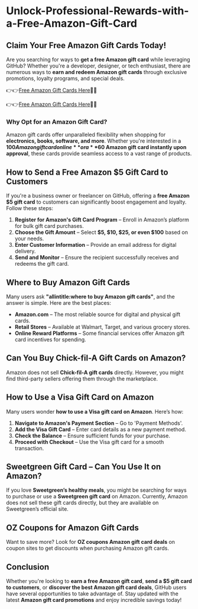 # Unlock-Professional-Rewards-with-a-Free-Amazon-Gift-Card

## Claim Your Free Amazon Gift Cards Today!
Are you searching for ways to **get a free Amazon gift card** while leveraging GitHub? Whether you're a developer, designer, or tech enthusiast, there are numerous ways to **earn and redeem Amazon gift cards** through exclusive promotions, loyalty programs, and special deals.

👉👉[Free Amazon Gift Cards Here](https://free.aazones.com/Amz_Gift_Card.html)🎁🎁

👉👉[Free Amazon Gift Cards Here](https://free.aazones.com/Amz_Gift_Card.html)🎁🎁


### Why Opt for an Amazon Gift Card?
Amazon gift cards offer unparalleled flexibility when shopping for **electronics, books, software, and more**. Whether you're interested in a **$100 Amazon gift card online** or a **$60 Amazon gift card instantly upon approval**, these cards provide seamless access to a vast range of products.

## How to Send a Free Amazon $5 Gift Card to Customers

If you're a business owner or freelancer on GitHub, offering a **free Amazon $5 gift card** to customers can significantly boost engagement and loyalty. Follow these steps:

1. **Register for Amazon's Gift Card Program** – Enroll in Amazon’s platform for bulk gift card purchases.
2. **Choose the Gift Amount** – Select **$5, $10, $25, or even $100** based on your needs.
3. **Enter Customer Information** – Provide an email address for digital delivery.
4. **Send and Monitor** – Ensure the recipient successfully receives and redeems the gift card.

## Where to Buy Amazon Gift Cards
Many users ask **"allintitle:where to buy Amazon gift cards"**, and the answer is simple. Here are the best places:
- **Amazon.com** – The most reliable source for digital and physical gift cards.
- **Retail Stores** – Available at Walmart, Target, and various grocery stores.
- **Online Reward Platforms** – Some financial services offer Amazon gift card incentives for spending.

## Can You Buy Chick-fil-A Gift Cards on Amazon?
Amazon does not sell **Chick-fil-A gift cards** directly. However, you might find third-party sellers offering them through the marketplace.

## How to Use a Visa Gift Card on Amazon
Many users wonder **how to use a Visa gift card on Amazon**. Here’s how:

1. **Navigate to Amazon's Payment Section** – Go to 'Payment Methods'.
2. **Add the Visa Gift Card** – Enter card details as a new payment method.
3. **Check the Balance** – Ensure sufficient funds for your purchase.
4. **Proceed with Checkout** – Use the Visa gift card for a smooth transaction.

## Sweetgreen Gift Card – Can You Use It on Amazon?
If you love **Sweetgreen’s healthy meals**, you might be searching for ways to purchase or use a **Sweetgreen gift card** on Amazon. Currently, Amazon does not sell these gift cards directly, but they are available on Sweetgreen’s official site.

## OZ Coupons for Amazon Gift Cards
Want to save more? Look for **OZ coupons Amazon gift card deals** on coupon sites to get discounts when purchasing Amazon gift cards.

## Conclusion
Whether you're looking to **earn a free Amazon gift card**, **send a $5 gift card to customers**, or **discover the best Amazon gift card deals**, GitHub users have several opportunities to take advantage of. Stay updated with the latest **Amazon gift card promotions** and enjoy incredible savings today!
